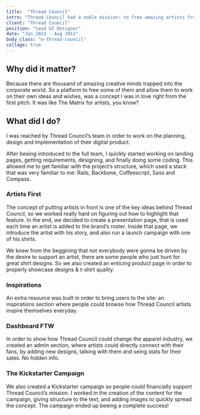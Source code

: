 ```yaml
---
title:  "Thread Council"
intro: "Thread Council had a noble mission: to free amazing artists from the client work they depend on and enable them to make a living from their own original works."
client: "Thread Council"
position: "Lead UI Designer"
date: "Jan 2013 - Aug 2013"
body_class: "w-thread-council"
collage: true
---
```

## Why did it matter?

Because there are thousand of amazing creative minds trapped into the corporate world. So a platform to free some of them and allow them to work on their own ideas and wishes, was a concept I was in love right from the first pitch. It was like The Matrix for artists, you know?

## What did I do?

I was reached by Thread Council’s team in order to work on the planning, design and implementation of their digital product.

After beeing introduced to the full team, I quickly started working on landing pages, getting requirements, designing, and finally doing some coding. This allowed me to get familiar with the project’s structure, which used a stack that was very familiar to me: Rails, Backbone, Coffeescript, Sass and Compass.

### Artists First

The concept of putting artists in front is one of the key ideas behind Thread Council, so we worked really hard on figuring out how to highlight that feature. In the end, we decided to create a presentation page, that is used each time an artist is added to the brand’s roster. Inside that page, we introduce the artist with his story, and also run a launch campaign with one of his shirts.

We knew from the beggining that not everybody were gonna be driven by the desire to support  an artist, there are some people who just hunt for great shirt designs. So we also created an enticing product page in order to properly showcase designs &amp; t-shirt quality.

### Inspirations

An extra resource was built in order to bring users to the site: an inspirations section where people could browse how Thread Council artists inspire themselves everyday.

### Dashboard FTW

In order to show how Thread Council could change the apparel industry, we created an admin section, where artists could directly connect with their fans, by adding new designs, talking with them and seing stats for their sales. No hidden info.

### The Kickstarter Campaign

We also created a Kickstarter campaign so people could financially support Thread Council’s mission. I worked in the creation of the content for the campaign, giving structure to the text, and adding images to quickly spread the concept. The campaign ended up beeing a complete success!
